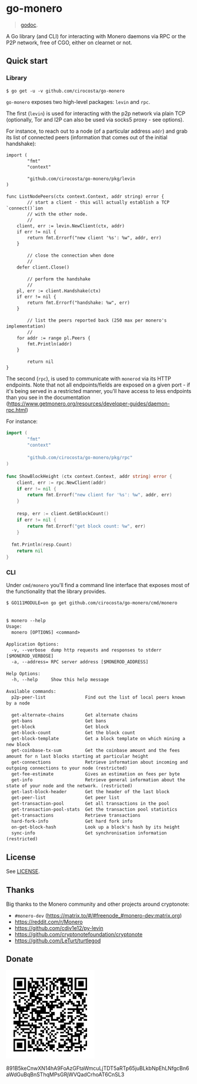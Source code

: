 # go-monero

> [godoc](https://pkg.go.dev/github.com/cirocosta/go-monero).


A Go library (and CLI) for interacting with Monero daemons via RPC or the P2P
network, free of CGO, either on clearnet or not.


## Quick start

### Library

```console
$ go get -u -v github.com/cirocosta/go-monero
```

`go-monero` exposes two high-level packages: `levin` and `rpc`.

The first (`levin`) is used for interacting with the p2p network via plain TCP
(optionally, Tor and I2P can also be used via socks5 proxy - see options). 

For instance, to reach out to a node (of a particular address `addr`) and grab
its list of connected peers (information that comes out of the initial
handshake):

```golang
import (
        "fmt"
        "context"

        "github.com/cirocosta/go-monero/pkg/levin
)

func ListNodePeers(ctx context.Context, addr string) error {
        // start a client - this will actually establish a TCP `connect()`ion 
        // with the other node.
        //
	client, err := levin.NewClient(ctx, addr)
	if err != nil {
		return fmt.Errorf("new client '%s': %w", addr, err)
	}

        // close the connection when done
        //
	defer client.Close()

        // perform the handshake
        //
	pl, err := client.Handshake(ctx)
	if err != nil {
		return fmt.Errorf("handshake: %w", err)
	}

        // list the peers reported back (250 max per monero's implementation)
        //
	for addr := range pl.Peers {
		fmt.Println(addr)
	}

        return nil
}
```

The second (`rpc`), is used to communicate with `monerod` via its HTTP
endpoints. Note that not all endpoints/fields are exposed on a given port - if
it's being served in a restricted manner, you'll have access to less endpoints
than you see in the documentation
(https://www.getmonero.org/resources/developer-guides/daemon-rpc.html)

For instance:

```go
import (
        "fmt"
        "context"

        "github.com/cirocosta/go-monero/pkg/rpc"
)

func ShowBlockHeight (ctx context.Context, addr string) error {
	client, err := rpc.NewClient(addr)
	if err != nil {
		return fmt.Errorf("new client for '%s': %w", addr, err)
	}

	resp, err := client.GetBlockCount()
	if err != nil {
		return fmt.Errorf("get block count: %w", err)
	}

  fmt.Println(resp.Count)
	return nil
}
```


### CLI

Under `cmd/monero` you'll find a command line interface that exposes most of
the functionality that the library provides.

```console
$ GO111MODULE=on go get github.com/cirocosta/go-monero/cmd/monero


$ monero --help
Usage:
  monero [OPTIONS] <command>

Application Options:
  -v, --verbose  dump http requests and responses to stderr [$MONEROD_VERBOSE]
  -a, --address= RPC server address [$MONEROD_ADDRESS]

Help Options:
  -h, --help     Show this help message

Available commands:
  p2p-peer-list               Find out the list of local peers known by a node

  get-alternate-chains        Get alternate chains
  get-bans                    Get bans
  get-block                   Get block
  get-block-count             Get the block count
  get-block-template          Get a block template on which mining a new block
  get-coinbase-tx-sum         Get the coinbase amount and the fees amount for n last blocks starting at particular height
  get-connections             Retrieve information about incoming and outgoing connections to your node (restricted)
  get-fee-estimate            Gives an estimation on fees per byte
  get-info                    Retrieve general information about the state of your node and the network. (restricted)
  get-last-block-header       Get the header of the last block
  get-peer-list               Get peer list
  get-transaction-pool        Get all transactions in the pool
  get-transaction-pool-stats  Get the transaction pool statistics
  get-transactions            Retrieve transactions
  hard-fork-info              Get hard fork info
  on-get-block-hash           Look up a block's hash by its height
  sync-info                   Get synchronisation information (restricted)
```


## License

See [LICENSE](./LICENSE).


## Thanks

Big thanks to the Monero community and other projects around cryptonote:

- `#monero-dev` (https://matrix.to/#/#freenode_#monero-dev:matrix.org)
- https://reddit.com/r/Monero
- https://github.com/cdiv1e12/py-levin
- https://github.com/cryptonotefoundation/cryptonote
- https://github.com/LeTurt/turtlegod


## Donate

![xmr address](./assets/donate.png)

891B5keCnwXN14hA9FoAzGFtaWmcuLjTDT5aRTp65juBLkbNpEhLNfgcBn6aWdGuBqBnSThqMPsGRjWVQadCrhoAT6CnSL3
